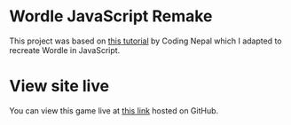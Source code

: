# Wordle JavaScript Remake

This project was based on [this tutorial](https://www.codingnepalweb.com/word-guessing-game-html-css-javascript/) by Coding Nepal which I adapted to recreate Wordle in JavaScript.

# View site live

You can view this game live at [this link](https://aro126.github.io/javascript-wordle/) hosted on GitHub.